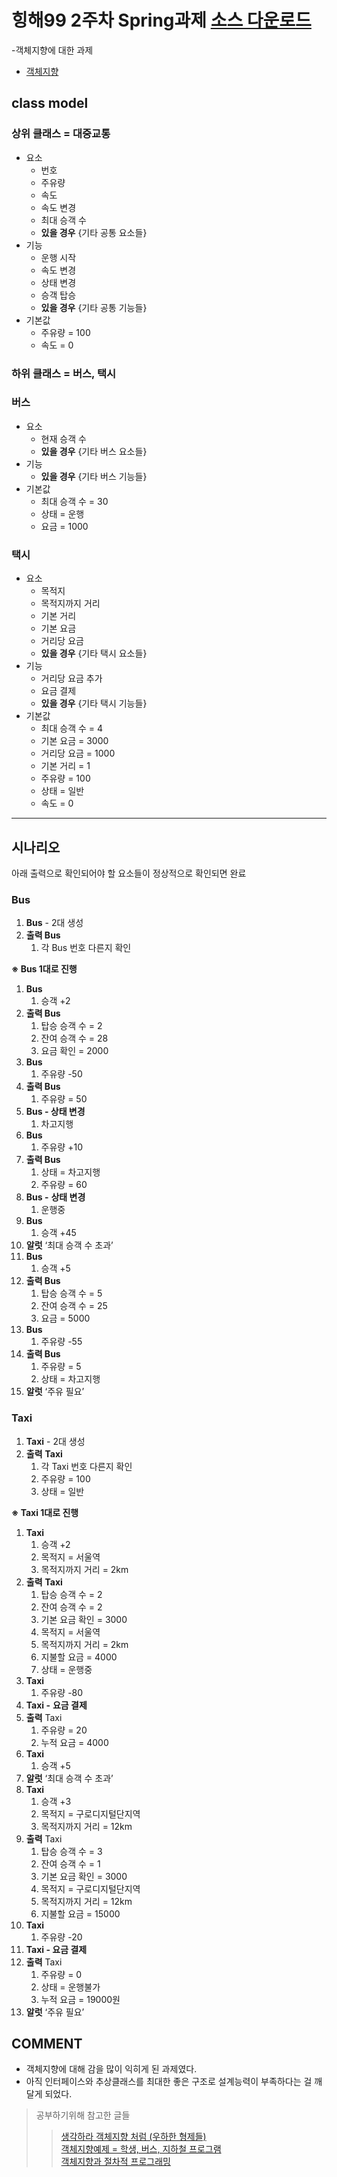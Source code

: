 # 힝해99 2주차 Spring과제 [소스 다운로드](https://drive.google.com/file/d/1Oh8VRJKIXmwnrmaYlixl0WRXweUd35-T/view?usp=sharing)
-객체지향에 대한 과제
- [객체지향]()

## class model

### 상위 클래스 = 대중교통

- 요소
    - 번호
    - 주유량
    - 속도
    - 속도 변경
    - 최대 승객 수
    - **있을 경우** {기타 공통 요소들}
- 기능
    - 운행 시작
    - 속도 변경
    - 상태 변경
    - 승객 탑승
    - **있을 경우** {기타 공통 기능들}
- 기본값
    - 주유량 = 100
    - 속도 = 0

### 하위 클래스 = 버스, 택시

### 버스

- 요소
    - 현재 승객 수
    - **있을 경우** {기타 버스 요소들}
- 기능
    - **있을 경우** {기타 버스 기능들}
- 기본값
    - 최대 승객 수 = 30
    - 상태 = 운행
    - 요금 = 1000

### 택시

- 요소
    - 목적지
    - 목적지까지 거리
    - 기본 거리
    - 기본 요금
    - 거리당 요금
    - **있을 경우** {기타 택시 요소들}
- 기능
    - 거리당 요금 추가
    - 요금 결제
    - **있을 경우** {기타 택시 기능들}
- 기본값
    - 최대 승객 수 = 4
    - 기본 요금 = 3000
    - 거리당 요금 = 1000
    - 기본 거리 = 1
    - 주유량 = 100
    - 상태 = 일반
    - 속도 = 0
    

---

## 시나리오

아래 출력으로 확인되어야 할 요소들이 정상적으로 확인되면 완료

### Bus

1. **Bus** - 2대 생성
2. **출력 Bus**
    1. 각 Bus 번호 다른지 확인
    

**※ Bus 1대로 진행**

1. **Bus**
    1.  승객 +2
2. **출력 Bus**
    1. 탑승 승객 수 = 2
    2. 잔여 승객 수 = 28
    3. 요금 확인 = 2000
3. **Bus** 
    1. 주유량 -50
4. **출력 Bus**
    1. 주유량 = 50
5. **Bus - 상태 변경**
    1. 차고지행
6. **Bus**
    1. 주유량 +10
7. **출력 Bus**
    1. 상태 = 차고지행
    2. 주유량 = 60
8. **Bus -** **상태 변경**
    1. 운행중
9. **Bus**
    1. 승객 +45
10. **알럿** ‘최대 승객 수 초과’
11. **Bus**
    1. 승객 +5
12. **출력 Bus**
    1. 탑승 승객 수 = 5
    2. 잔여 승객 수 = 25
    3. 요금 = 5000
13. **Bus**
    1. 주유량 -55
14. **출력 Bus**
    1. 주유량 = 5
    2. 상태 = 차고지행
15. **알럿** ‘주유 필요’

### Taxi

1. **Taxi** - 2대 생성
2. **출력** **Taxi**
    1. 각 Taxi 번호 다른지 확인
    2. 주유량 = 100
    3. 상태 = 일반
    

**※ Taxi 1대로 진행**

1. **Taxi**
    1.  승객 +2
    2. 목적지 = 서울역
    3. 목적지까지 거리 = 2km
2. **출력** **Taxi**
    1. 탑승 승객 수 = 2
    2. 잔여 승객 수 = 2
    3. 기본 요금 확인 = 3000
    4. 목적지 = 서울역
    5. 목적지까지 거리 = 2km
    6. 지불할 요금  = 4000
    7. 상태 = 운행중
3. **Taxi** 
    1. 주유량 -80
4. **Taxi -** **요금 결제**
5. **출력** Taxi
    1. 주유량 = 20
    2. 누적 요금 = 4000
6. **Taxi**
    1. 승객 +5
7. **알럿** ‘최대 승객 수 초과’
8. **Taxi**
    1. 승객 +3
    2. 목적지 = 구로디지털단지역
    3. 목적지까지 거리 = 12km
9. **출력** Taxi
    1. 탑승 승객 수 = 3
    2. 잔여 승객 수 = 1
    3. 기본 요금 확인 = 3000
    4. 목적지 = 구로디지털단지역
    5. 목적지까지 거리 = 12km
    6. 지불할 요금  = 15000
10. **Taxi**
    1. 주유량 -20
11. **Taxi - 요금 결제**
12. **출력** Taxi
    1. 주유량 = 0
    2. 상태 = 운행불가
    3. 누적 요금  = 19000원
13. **알럿** ‘주유 필요’

## COMMENT
- 객체지향에 대해 감을 많이 익히게 된 과제였다.
- 아직 인터페이스와 추상클래스를 최대한 좋은 구조로 설계능력이 부족하다는 걸 깨달게 되었다.
> 공부하기위해 참고한 글들  
>> [생각하라 객체지향 처럼 (우하한 형제들)](https://techblog.woowahan.com/2502/)  
>> [객체지향예제 = 학생, 버스, 지하철 프로그램](https://dogrushdev.tistory.com/167)  
>> [객체지향과 절차적 프로그래밍](https://st-lab.tistory.com/151)  


